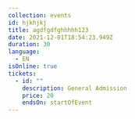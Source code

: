 ```yaml
---
collection: events
id: hjkhjkj
title: agdfgdfghhhhh123
date: 2021-12-01T18:54:23.949Z
duration: 30
language:
  - EN
isOnline: true
tickets:
  - id: ""
    description: General Admission
    price: 20
    endsOn: startOfEvent
---
```

